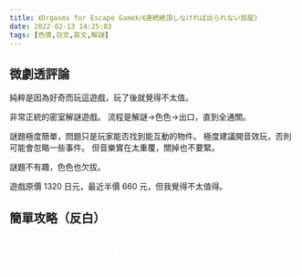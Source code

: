 ```yaml
---
title: 《Orgasms for Escape Game》/《連続絶頂しなければ出られない部屋》
date: 2022-02-13 14:25:03
tags: [色情,日文,英文,解謎]
---
```

## 微劇透評論

純粹是因為好奇而玩這遊戲，玩了後就覺得不太值。

非常正統的密室解謎遊戲。
流程是解謎→色色→出口，直到全通關。

謎題極度簡單，問題只是玩家能否找到能互動的物件。
極度建議開音效玩，否則可能會忽略一些事件。
但音樂實在太重覆，關掉也不要緊。

謎題不有趣，色色也欠拔。

遊戲原價 1320 日元，最近半價 660 元，但我覺得不太值得。

## 簡單攻略（反白）

<div style="color:white">

Area B 後第三間房，房間中間有個大輪子，東北和東南各有一顆星。
向門北的機關按一下 Enter，西三的鏡子會出現一顆心。
在南方西三的方塊上自摸，就會出現音效。
去大輪子東邊的東西按一下 Enter，就會開始色色。
</div>
